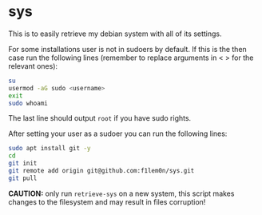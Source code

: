 # sys

This is to easily retrieve my debian system with all of its settings.

For some installations user is not in sudoers by default.
If this is the then case run the following lines (remember
to replace arguments in < > for the relevant ones):

```bash
su
usermod -aG sudo <username>
exit
sudo whoami
```

The last line should output `root` if you have sudo rights.

After setting your user as a sudoer you can run the following lines:

```bash
sudo apt install git -y
cd
git init
git remote add origin git@github.com:f1lem0n/sys.git
git pull
```

**CAUTION:** only run `retrieve-sys` on a new system, this script
makes changes to the filesystem and may result in files corruption!
